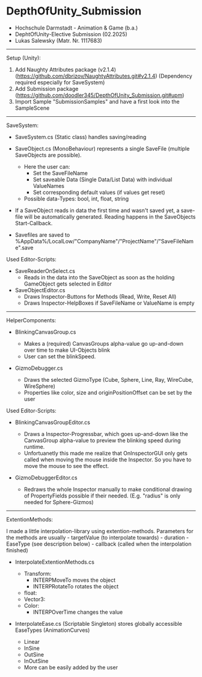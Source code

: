 # DepthOfUnity_Submission

- Hochschule Darmstadt - Animation & Game (b.a.)
- DephtOfUnity-Elective Submission (02.2025)
- Lukas Salewsky (Matr. Nr. 1117683)

-------------------------------------------------------------------------------------------------------------------------------------
Setup (Unity):

1. Add Naughty Attributes package (v2.1.4) (https://github.com/dbrizov/NaughtyAttributes.git#v2.1.4) (Dependency required especially for SaveSystem)
2. Add Submission package (https://github.com/doodler345/DepthOfUnity_Submission.git#upm)
3. Import Sample "SubmissionSamples" and have a first look into the SampleScene

-------------------------------------------------------------------------------------------------------------------------------------
SaveSystem:
	
- SaveSystem.cs (Static class) handles saving/reading
- SaveObject.cs (MonoBehaviour) represents a single SaveFile (multiple SaveObjects are possible). 
	- Here the user can:
		- Set the SaveFileName
		- Set saveable Data (Single Data/List Data) with individual ValueNames
		- Set corresponding default values (if values get reset)
	- Possible data-Types: bool, int, float, string

- If a SaveObject reads in data the first time and wasn't saved yet, a save-file will be automatically generated. 
	Reading happens in the SaveObjects Start-Callback.
- Savefiles are saved to %AppData%/LocalLow/"CompanyName"/"ProjectName"/"SaveFileName".save

Used Editor-Scripts:

- SaveReaderOnSelect.cs 
	- Reads in the data into the SaveObject as soon as the holding GameObject gets selected in Editor
- SaveObjectEditor.cs 
	- Draws Inspector-Buttons for Methods (Read, Write, Reset All)
	- Draws Inspector-HelpBoxes if SaveFileName or ValueName is empty

-------------------------------------------------------------------------------------------------------------------------------------
HelperComponents:

- BlinkingCanvasGroup.cs
	- Makes a (required) CanvasGroups alpha-value go up-and-down over time to make UI-Objects blink
	- User can set the blinkSpeed.

- GizmoDebugger.cs
	- Draws the selected GizmoType (Cube, Sphere, Line, Ray, WireCube, WireSphere)
	- Properties like color, size and originPositionOffset can be set by the user

Used Editor-Scripts:

- BlinkingCanvasGroupEditor.cs
	- Draws a Inspector-Progressbar, which goes up-and-down like the CanvasGroup alpha-value to preview the blinking speed during runtime.
	- Unfortuanetly this made me realize that OnInspectorGUI only gets called when moving the mouse inside the Inspector. So you have to move the mouse to see the effect.

- GizmoDebuggerEditor.cs
	- Redraws the whole Inspector manually to make conditional drawing of PropertyFields possible if their needed. (E.g. "radius" is only needed for Sphere-Gizmos)
	
-------------------------------------------------------------------------------------------------------------------------------------
ExtentionMethods:

I made a little interpolation-library using extention-methods.
Parameters for the methods are usually
	- targetValue (to interpolate towards)
	- duration
	- EaseType (see description below)
	- callback (called when the interpolation finished)

- InterpolateExtentionMethods.cs 
	- Transform:
		- INTERPMoveTo moves the object  
		- INTERPRotateTo rotates the object 
	- float:
	- Vector3:
	- Color:
		- INTERPOverTime changes the value
		
- InterpolateEase.cs (Scriptable Singleton) stores globally accessible EaseTypes (AnimationCurves)
	- Linear
	- InSine
	- OutSine
	- InOutSine
	- More can be easily added by the user
	
	